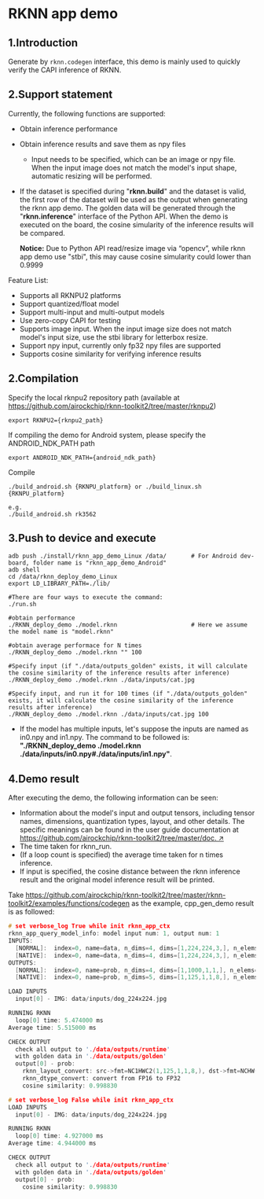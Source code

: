 # RKNN app demo

## 1.Introduction

Generate by `rknn.codegen` interface, this demo is mainly used to quickly verify the CAPI inference of RKNN.



## 2.Support statement

Currently, the following functions are supported:

- Obtain inference performance

- Obtain inference results and save them as npy files
  - Input needs to be specified, which can be an image or npy file. When the input image does not match the model's input shape, automatic resizing will be performed.
  
- If the dataset is specified during "**rknn.build**" and the dataset is valid, the first row of the dataset will be used as the output when generating the rknn app demo. The golden data will be generated through the "**rknn.inference**" interface of the Python API. When the demo is executed on the board, the cosine simularity of the inference results will be compared.

  **Notice:** Due to Python API read/resize image via “opencv”, while rknn app demo use "stbi", this may cause cosine simularity could lower than 0.9999



Feature List:

- Supports all RKNPU2 platforms
- Support quantized/float model
-  Support multi-input and multi-output models
- Use zero-copy CAPI for testing
- Supports image input. When the input image size does not match model's input size, use the stbi library for letterbox resize.
- Support npy input, currently only fp32 npy files are supported
- Supports cosine similarity for verifying inference results



## 2.Compilation

Specify the local rknpu2 repository path (available at https://github.com/airockchip/rknn-toolkit2/tree/master/rknpu2)

```
export RKNPU2={rknpu2_path}
```

If compiling the demo for Android system, please specify the ANDROID_NDK_PATH path

```
export ANDROID_NDK_PATH={android_ndk_path}
```



Compile

```
./build_android.sh {RKNPU_platform} or ./build_linux.sh {RKNPU_platform} 

e.g.
./build_android.sh rk3562
```



## 3.Push to device and execute

```shell
adb push ./install/rknn_app_demo_Linux /data/		# For Android dev-board, folder name is "rknn_app_demo_Android"
adb shell
cd /data/rknn_deploy_demo_Linux
export LD_LIBRARY_PATH=./lib/

#There are four ways to execute the command:
./run.sh

#obtain performance
./RKNN_deploy_demo ./model.rknn						# Here we assume the model name is "model.rknn"

#obtain average performace for N times
./RKNN_deploy_demo ./model.rknn "" 100

#Specify input (if "./data/outputs_golden" exists, it will calculate the cosine similarity of the inference results after inference)
./RKNN_deploy_demo ./model.rknn ./data/inputs/cat.jpg

#Specify input, and run it for 100 times (if "./data/outputs_golden" exists, it will calculate the cosine similarity of the inference results after inference)
./RKNN_deploy_demo ./model.rknn ./data/inputs/cat.jpg 100
```

- If the model has multiple inputs, let's suppose the inputs are named as in0.npy and in1.npy. The command to be followed is: **"./RKNN_deploy_demo ./model.rknn ./data/inputs/in0.npy#./data/inputs/in1.npy"**.




## 4.Demo result

After executing the demo, the following information can be seen:

- Information about the model's input and output tensors, including tensor names, dimensions, quantization types, layout, and other details. The specific meanings can be found in the user guide documentation at [https://github.com/airockchip/rknn-toolkit2/tree/master/doc. ↗](https://github.com/airockchip/rknn-toolkit2/tree/master/doc.)
- The time taken for rknn_run.
- (If a loop count is specified) the average time taken for n times inference.
- If input is specified, the cosine distance between the rknn inference result and the original model inference result will be printed.

Take https://github.com/airockchip/rknn-toolkit2/tree/master/rknn-toolkit2/examples/functions/codegen  as the example, cpp_gen_demo result is as followed:

```cpp
# set verbose_log True while init rknn_app_ctx
rknn_app_query_model_info: model input num: 1, output num: 1
INPUTS:
  [NORMAL]:  index=0, name=data, n_dims=4, dims=[1,224,224,3,], n_elems=150528, size=150528, w_stride=224, size_with_stride=150528, fmt=NHWC, type=INT8, qnt_type=AFFINE, zp=-13, scale=0.018317
  [NATIVE]:  index=0, name=data, n_dims=4, dims=[1,224,224,3,], n_elems=150528, size=150528, w_stride=224, size_with_stride=150528, fmt=NHWC, type=INT8, qnt_type=AFFINE, zp=-13, scale=0.018317
OUTPUTS:
  [NORMAL]:  index=0, name=prob, n_dims=4, dims=[1,1000,1,1,], n_elems=1000, size=2000, w_stride=0, size_with_stride=16000, fmt=NCHW, type=FP16, qnt_type=AFFINE, zp=0, scale=1.000000
  [NATIVE]:  index=0, name=prob, n_dims=5, dims=[1,125,1,1,8,], n_elems=1000, size=2000, w_stride=0, size_with_stride=2000, fmt=NC1HWC2, type=FP16, qnt_type=AFFINE, zp=0, scale=1.000000

LOAD INPUTS
  input[0] - IMG: data/inputs/dog_224x224.jpg

RUNNING RKNN
  loop[0] time: 5.474000 ms
Average time: 5.515000 ms

CHECK OUTPUT
  check all output to './data/outputs/runtime'
  with golden data in './data/outputs/golden'
  output[0] - prob:
    rknn_layout_convert: src->fmt=NC1HWC2(1,125,1,1,8,), dst->fmt=NCHW(1,1000,1,1,)
    rknn_dtype_convert: convert from FP16 to FP32
    cosine similarity: 0.998830
```

```cpp
# set verbose_log False while init rknn_app_ctx
LOAD INPUTS
  input[0] - IMG: data/inputs/dog_224x224.jpg

RUNNING RKNN
  loop[0] time: 4.927000 ms
Average time: 4.944000 ms

CHECK OUTPUT
  check all output to './data/outputs/runtime'
  with golden data in './data/outputs/golden'
  output[0] - prob:
    cosine similarity: 0.998830
```

